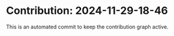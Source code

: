 # Contribution: 2024-11-29-18-46
This is an automated commit to keep the contribution graph active.
